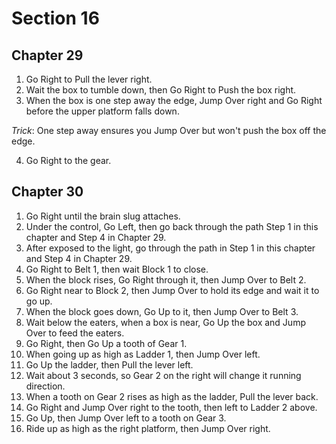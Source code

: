 # Section 16

## Chapter 29

1. Go Right to Pull the lever right.
2. Wait the box to tumble down, then Go Right to Push the box right.
3. When the box is one step away the edge, Jump Over right and Go Right before the upper platform falls down.

_Trick_: One step away ensures you Jump Over but won't push the box off the edge.

4. Go Right to the gear.

## Chapter 30

1. Go Right until the brain slug attaches.
2. Under the control, Go Left, then go back through the path Step 1 in this chapter and Step 4 in Chapter 29.
3. After exposed to the light, go through the path in Step 1 in this chapter and Step 4 in Chapter 29.
4. Go Right to Belt 1, then wait Block 1 to close.
5. When the block rises, Go Right through it, then Jump Over to Belt 2.
6. Go Right near to Block 2, then Jump Over to hold its edge and wait it to go up.
7. When the block goes down, Go Up to it, then Jump Over to Belt 3.
8. Wait below the eaters, when a box is near, Go Up the box and Jump Over to feed the eaters.
9. Go Right, then Go Up a tooth of Gear 1.
10. When going up as high as Ladder 1, then Jump Over left.
11. Go Up the ladder, then Pull the lever left.
12. Wait about 3 seconds, so Gear 2 on the right will change it running direction.
13. When a tooth on Gear 2 rises as high as the ladder, Pull the lever back.
14. Go Right and Jump Over right to the tooth, then left to Ladder 2 above.
15. Go Up, then Jump Over left to a tooth on Gear 3.
16. Ride up as high as the right platform, then Jump Over right.
